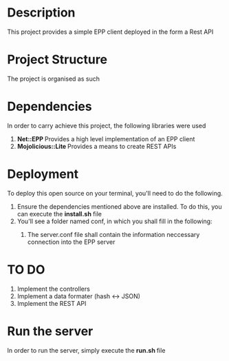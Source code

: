 # Description 
This project provides a simple EPP client deployed in the form a Rest API

# Project Structure
The project is organised as such

# Dependencies
In order to carry achieve this project, the following libraries were used

<ol>
  <li><b>Net::EPP </b> Provides a high level implementation of an EPP client</li> 
  <li><b>Mojolicious::Lite </b> Provides a means to create REST APIs </li>
</ol>

# Deployment
To deploy this open source on your terminal, you'll need to do the following.

<ol>
  <li>Ensure the dependencies mentioned above are installed. To do this, you can execute the <b>install.sh</b> file</li>
  <li>You'll see a folder named conf, in which you shall fill in the following:</li>
  <ol>
    <li> The server.conf file shall contain the information neccessary connection into the EPP server </li>
  </ol>
</ol>

# TO DO

<ol>
  <li>Implement the controllers</li>
  <li>Implement a data formater (hash <-> JSON)</li>
  <li>Implement the REST API</li>
</ol>

# Run the server
In order to run the server, simply execute the <b> run.sh </b> file